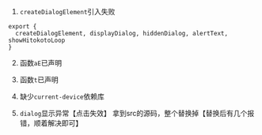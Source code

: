 
1. `createDialogElement`引入失败
```
export {
  createDialogElement, displayDialog, hiddenDialog, alertText, showHitokotoLoop
}
```

2. 函数`aE`已声明

3. 函数`t`已声明

4. 缺少`current-device`依赖库

5. `dialog`显示异常【点击失效】
拿到src的源码，整个替换掉【替换后有几个报错，顺着解决即可】